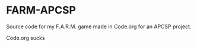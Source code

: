 # FARM-APCSP
Source code for my F.A.R.M. game made in Code.org for an APCSP project.

Code.org sucks

